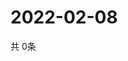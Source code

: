 # 2022-02-08
  共 0条

  <!-- BEGIN -->
  <!-- 最后更新时间Tue Feb 08 2022 03:03:41 GMT+0000 (Coordinated Universal Time) -->
  
  <!-- END -->
  
  